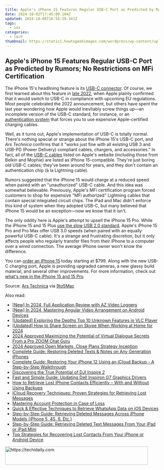 ```yaml
---
title: Apple's iPhone 15 Features Regular USB-C Port as Predicted by Rumors; No Restrictions on MFi Certification
date: 2024-10-02T17:45:09.104Z
updated: 2024-10-06T16:54:29.341Z
tags:
  - ios
categories:
  - tech
thumbnail: https://static1.howtogeekimages.com/wordpress/wp-content/uploads/2023/09/iphone_usb_c_featured.png
---
```


## Apple's iPhone 15 Features Regular USB-C Port as Predicted by Rumors; No Restrictions on MFi Certification

The iPhone 15's headlining feature is its [USB-C connector](https://fox-access.techidaily.com/2024-approved-the-science-and-magic-behind-full-circle-films/). Of course, we first learned about this feature in [late 2022](https://youtube-lab.techidaily.com/eviving-old-youtube-videos-steps-for-online-reclamation/), when Apple plainly confirmed that it would switch to USB-C in compliance with upcoming EU regulations. Most people celebrated the 2022 announcement, but others have spent the last year wondering how Apple would inevitably screw things up—an incomplete version of the USB-C standard, for instance, or an [authentication system](https://www.macrumors.com/2023/02/10/apple-planning-to-limit-iphone-15-usb-c-port/) that forces you to use expensive Apple-certified charging cables.

 Well, as it turns out, Apple's implementation of USB-C is totally normal. There's nothing special or strange about the iPhone 15's USB-C port, and _Ars Technica_ confirms that it "works just fine with all existing USB 3 and USB-PD (Power Delivery) compliant cables, chargers, and accessories." In fact, all of the [USB-C cables](https://www.apple.com/shop/accessories/all/power-cables?f=iphone15) listed on Apple's website (including those from Belkin and Mophie) are listed as iPhone 15-compatible. They're just boring old USB-C cables; they've been around for years, and they don't contain an authentication chip (à la Lightning cable).

 Rumors suggested that the iPhone 15 would charge at a reduced speed when paired with an "unauthorized" USB-C cable. And this idea was somewhat believable. Previously, Apple's MFi certification program forced customers to shop for expensive "MFi authorized" Lightning cables that contain special integrated circuit chips. The iPad and Mac didn't enforce this kind of system when they adopted USB-C, but many believed that iPhone 15 would be an exception—now we know that it isn't.

 The only oddity here is Apple's attempt to upsell the iPhone 15 Pro. While the iPhone 15 and 15 Plus [use the slow USB 2.0 standard](https://extra-resources.techidaily.com/magix-image-suite-assessment/), Apple's iPhone 15 Pro and Pro Max offer USB 3.0 speeds (when paired with an equally powerful USB-C cable). It's a strange and frustrating discretion, but it only affects people who regularly transfer files from their iPhone to a computer over a _wired_ connection. The average iPhone owner won't know the difference.

 You can [order an iPhone 15](https://www.apple.com/iphone-15/) today starting at $799\. Along with the new USB-C charging port, Apple is providing upgraded cameras, a new glassy build material, and several other improvements. For more information, check out [what's new in the iPhone 15 and 15 Pro](https://unlock-android.techidaily.com/how-to-reset-your-infinix-hot-40-pro-lock-screen-password-by-drfone-android/).

 Source: [Ars Technica](https://arstechnica.com/gadgets/2023/09/contrary-to-rumors-the-iphone-15-has-a-standard-by-the-book-usb-c-port/) via [9to5Mac](https://9to5mac.com/2023/09/15/iphone-15-usb-c-port-compatibility/)

<ins class="adsbygoogle"
     style="display:block"
     data-ad-format="autorelaxed"
     data-ad-client="ca-pub-7571918770474297"
     data-ad-slot="1223367746"></ins>

<ins class="adsbygoogle"
     style="display:block"
     data-ad-client="ca-pub-7571918770474297"
     data-ad-slot="8358498916"
     data-ad-format="auto"
     data-full-width-responsive="true"></ins>

<span class="atpl-alsoreadstyle">Also read:</span>
<div><ul>
<li><a href="https://video-screen-grab.techidaily.com/new-in-2024-full-application-review-with-az-video-loggers/"><u>[New] In 2024, Full Application Review with AZ Video Loggers</u></a></li>
<li><a href="https://fox-http.techidaily.com/new-in-2024-mastering-angular-video-arrangement-on-android-devices/"><u>[New] In 2024, Mastering Angular Video Arrangement on Android Devices</u></a></li>
<li><a href="https://some-knowledge.techidaily.com/updated-exploring-the-depths-top-10-unknown-features-in-vlc-player/"><u>[Updated] Exploring the Depths Top 10 Unknown Features in VLC Player</u></a></li>
<li><a href="https://digital-screen-recording.techidaily.com/updated-how-to-share-screen-on-skype-when-working-at-home-for-2024/"><u>[Updated] How to Share Screen on Skype When Working at Home for 2024</u></a></li>
<li><a href="https://video-capture.techidaily.com/2024-approved-maximizing-the-potential-of-virtual-dialogue-secrets-from-a-pro-zoom-chat-guru/"><u>2024 Approved Maximizing the Potential of Virtual Dialogue Secrets From a Pro ZOOM Chat Guru</u></a></li>
<li><a href="https://extra-approaches.techidaily.com/2024-approved-open-markets-close-plans-strategy-inception/"><u>2024 Approved Open Markets, Close Plans Strategy Inception</u></a></li>
<li><a href="https://os-tips.techidaily.com/complete-guide-restoring-deleted-texts-and-notes-on-any-generation-iphones/"><u>Complete Guide: Restoring Deleted Texts & Notes on Any Generation iPhones</u></a></li>
<li><a href="https://os-tips.techidaily.com/complete-guide-restoring-your-iphone-12-using-an-icloud-backup-a-step-by-step-walkthrough/"><u>Complete Guide: Restoring Your iPhone 12 Using an iCloud Backup - A Step-by-Step Walkthrough</u></a></li>
<li><a href="https://extra-hints.techidaily.com/discovering-the-true-potential-of-dji-inspire-2/"><u>Discovering the True Potential of DJI Inspire 2</u></a></li>
<li><a href="https://driver-download.techidaily.com/fast-and-simple-guide-updating-dell-inspiron-g7-graphics-drivers/"><u>Fast and Simple Guide: Updating Dell Inspiron G7 Graphics Drivers</u></a></li>
<li><a href="https://os-tips.techidaily.com/how-to-retrieve-lost-iphone-contacts-efficiently-with-and-without-using-backups/"><u>How to Retrieve Lost iPhone Contacts Efficiently – With and Without Using Backups</u></a></li>
<li><a href="https://os-tips.techidaily.com/icloud-recovery-techniques-proven-strategies-for-retrieving-lost-messages/"><u>ICloud Recovery Techniques: Proven Strategies for Retrieving Lost Messages</u></a></li>
<li><a href="https://facebook.techidaily.com/mastering-account-protection-in-case-of-loss/"><u>Mastering Account Protection in Case of Loss</u></a></li>
<li><a href="https://os-tips.techidaily.com/quick-and-effective-techniques-to-retrieve-whatsapp-data-on-ios-devices/"><u>Quick & Effective Techniques to Retrieve WhatsApp Data on iOS Devices</u></a></li>
<li><a href="https://os-tips.techidaily.com/step-by-step-guide-retrieving-deleted-messages-across-iphone-models-iphone-5-4s-6-etc/"><u>Step-by-Step Guide: Retrieving Deleted Messages Across iPhone Models (iPhone 5, 4S, 6, Etc.)</u></a></li>
<li><a href="https://os-tips.techidaily.com/step-by-step-guide-retrieving-deleted-text-messages-from-your-ipad-or-ipad-mini/"><u>Step-by-Step Guide: Retrieving Deleted Text Messages From Your iPad or iPad Mini</u></a></li>
<li><a href="https://os-tips.techidaily.com/top-strategies-for-recovering-lost-contacts-from-your-iphone-or-android-device/"><u>Top Strategies for Recovering Lost Contacts From Your iPhone or Android Device</u></a></li>
</ul></div>

<!-- affiliate ads begin -->
<a href="https://aligracehair.sjv.io/c/5597632/2135418/19272" target="_top" id="2135418">
  <img src="//a.impactradius-go.com/display-ad/19272-2135418" border="0" alt="https://techidaily.com" width="468" height="60"/>
</a>
<img height="0" width="0" src="https://aligracehair.sjv.io/i/5597632/2135418/19272" style="position:absolute;visibility:hidden;" border="0" />
<!-- affiliate ads end -->

